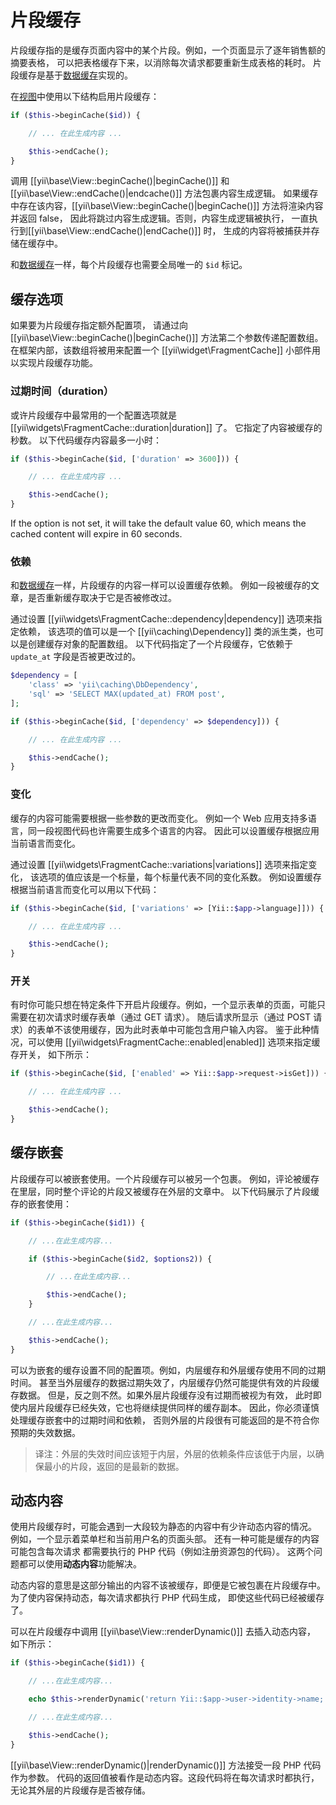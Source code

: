 片段缓存
================

片段缓存指的是缓存页面内容中的某个片段。例如，一个页面显示了逐年销售额的摘要表格，
可以把表格缓存下来，以消除每次请求都要重新生成表格的耗时。
片段缓存是基于[数据缓存](caching-data.md)实现的。

在[视图](structure-views.md)中使用以下结构启用片段缓存：

```php
if ($this->beginCache($id)) {

    // ... 在此生成内容 ...

    $this->endCache();
}
```

调用 [[yii\base\View::beginCache()|beginCache()]] 和 [[yii\base\View::endCache()|endcache()]] 方法包裹内容生成逻辑。
如果缓存中存在该内容，[[yii\base\View::beginCache()|beginCache()]] 方法将渲染内容并返回 false，
因此将跳过内容生成逻辑。否则，内容生成逻辑被执行，
一直执行到[[yii\base\View::endCache()|endCache()]] 时，
生成的内容将被捕获并存储在缓存中。

和[数据缓存](caching-data.md)一样，每个片段缓存也需要全局唯一的 `$id` 标记。


## 缓存选项 <span id="caching-options"></span>

如果要为片段缓存指定额外配置项，
请通过向 [[yii\base\View::beginCache()|beginCache()]] 
方法第二个参数传递配置数组。在框架内部，该数组将被用来配置一个 [[yii\widget\FragmentCache]] 
小部件用以实现片段缓存功能。

### 过期时间（duration） <span id="duration"></span>

或许片段缓存中最常用的一个配置选项就是 [[yii\widgets\FragmentCache::duration|duration]] 了。
它指定了内容被缓存的秒数。
以下代码缓存内容最多一小时：

```php
if ($this->beginCache($id, ['duration' => 3600])) {

    // ... 在此生成内容 ...

    $this->endCache();
}
```

If the option is not set, it will take the default value 60, which means the cached content will expire in 60 seconds.


### 依赖 <span id="dependencies"></span>

和[数据缓存](caching-data.md)一样，片段缓存的内容一样可以设置缓存依赖。
例如一段被缓存的文章，是否重新缓存取决于它是否被修改过。

通过设置 [[yii\widgets\FragmentCache::dependency|dependency]] 选项来指定依赖，
该选项的值可以是一个 [[yii\caching\Dependency]] 类的派生类，也可以是创建缓存对象的配置数组。
以下代码指定了一个片段缓存，它依赖于 `update_at` 字段是否被更改过的。

```php
$dependency = [
    'class' => 'yii\caching\DbDependency',
    'sql' => 'SELECT MAX(updated_at) FROM post',
];

if ($this->beginCache($id, ['dependency' => $dependency])) {

    // ... 在此生成内容 ...

    $this->endCache();
}
```


### 变化 <span id="variations"></span>

缓存的内容可能需要根据一些参数的更改而变化。
例如一个 Web 应用支持多语言，同一段视图代码也许需要生成多个语言的内容。
因此可以设置缓存根据应用当前语言而变化。

通过设置 [[yii\widgets\FragmentCache::variations|variations]] 选项来指定变化，
该选项的值应该是一个标量，每个标量代表不同的变化系数。
例如设置缓存根据当前语言而变化可以用以下代码：

```php
if ($this->beginCache($id, ['variations' => [Yii::$app->language]])) {

    // ... 在此生成内容 ...

    $this->endCache();
}
```


### 开关 <span id="toggling-caching"></span>

有时你可能只想在特定条件下开启片段缓存。例如，一个显示表单的页面，可能只需要在初次请求时缓存表单（通过 GET 请求）。
随后请求所显示（通过 POST 请求）的表单不该使用缓存，因为此时表单中可能包含用户输入内容。
鉴于此种情况，可以使用 [[yii\widgets\FragmentCache::enabled|enabled]] 选项来指定缓存开关，
如下所示：

```php
if ($this->beginCache($id, ['enabled' => Yii::$app->request->isGet])) {

    // ... 在此生成内容 ...

    $this->endCache();
}
```


## 缓存嵌套 <span id="nested-caching"></span>

片段缓存可以被嵌套使用。一个片段缓存可以被另一个包裹。
例如，评论被缓存在里层，同时整个评论的片段又被缓存在外层的文章中。
以下代码展示了片段缓存的嵌套使用：

```php
if ($this->beginCache($id1)) {

    // ...在此生成内容...

    if ($this->beginCache($id2, $options2)) {

        // ...在此生成内容...

        $this->endCache();
    }

    // ...在此生成内容...

    $this->endCache();
}
```

可以为嵌套的缓存设置不同的配置项。例如，内层缓存和外层缓存使用不同的过期时间。
甚至当外层缓存的数据过期失效了，内层缓存仍然可能提供有效的片段缓存数据。
但是，反之则不然。如果外层片段缓存没有过期而被视为有效，
此时即使内层片段缓存已经失效，它也将继续提供同样的缓存副本。
因此，你必须谨慎处理缓存嵌套中的过期时间和依赖，
否则外层的片段很有可能返回的是不符合你预期的失效数据。
> 译注：外层的失效时间应该短于内层，外层的依赖条件应该低于内层，以确保最小的片段，返回的是最新的数据。

## 动态内容 <span id="dynamic-content"></span>

使用片段缓存时，可能会遇到一大段较为静态的内容中有少许动态内容的情况。
例如，一个显示着菜单栏和当前用户名的页面头部。
还有一种可能是缓存的内容可能包含每次请求
都需要执行的 PHP 代码（例如注册资源包的代码）。
这两个问题都可以使用**动态内容**功能解决。

动态内容的意思是这部分输出的内容不该被缓存，即便是它被包裹在片段缓存中。
为了使内容保持动态，每次请求都执行 PHP 代码生成，
即使这些代码已经被缓存了。

可以在片段缓存中调用 [[yii\base\View::renderDynamic()]] 去插入动态内容，
如下所示：

```php
if ($this->beginCache($id1)) {

    // ...在此生成内容...

    echo $this->renderDynamic('return Yii::$app->user->identity->name;');

    // ...在此生成内容...

    $this->endCache();
}
```

[[yii\base\View::renderDynamic()|renderDynamic()]] 方法接受一段 PHP 代码作为参数。
代码的返回值被看作是动态内容。这段代码将在每次请求时都执行，
无论其外层的片段缓存是否被存储。

